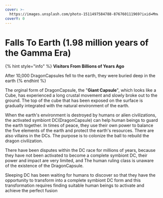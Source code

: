```yaml
---
cover: >-
  https://images.unsplash.com/photo-1511497584788-876760111969?ixid=MnwxMjA3fDB8MHxwaG90by1wYWdlfHx8fGVufDB8fHx8&ixlib=rb-1.2.1&auto=format&fit=crop&w=3432&q=80
coverY: 0
---
```


# Falls To Earth (1.98 million years of the Gamma Era)

{% hint style="info" %}
**Visitors From Billions of Years Ago**

After 10,000 DragonCapsules fell to the earth, they were buried deep in the earth
{% endhint %}

The orginal form of DragonCapsule, the "**Giant Capsule**", which looks like a Cube, has experienced a long crustal movement and slowly broke out to the ground. The top of the cube that has been exposed on the surface is gradually integrated with the natural environment of the earth.&#x20;

When the earth's environment is destroyed by humans or alien civilizations, the activated symbiont DC(DragonCapsule) can help human beings to guard the earth together. In times of peace, they use their own power to balance the five elements of the earth and protect the earth's resources. There are also villains in the DCs. The purpose is to colonize the ball to rebuild the dragon civilization.&#x20;

There have been disputes within the DC race for millions of years, because they have not been activated to become a complete symbiont DC, their power and impact are very limited, and The human ruling class is unaware of the existence of the DragonCapsule.&#x20;

Sleeping DC has been waiting for humans to discover so that they have the opportunity to transform into a complete symbiont DC form and this transformation requires finding suitable human beings to activate and achieve the perfect fusion
